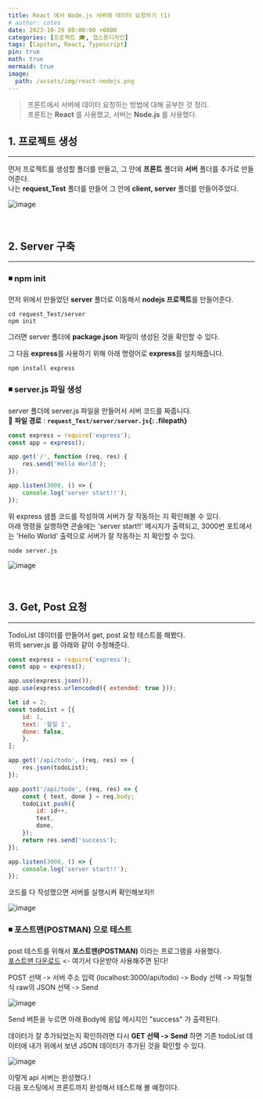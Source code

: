 ```yaml
---
title: React 에서 Node.js 서버에 데이터 요청하기 (1)
# author: cotes
date: 2023-10-29 00:00:00 +0800
categories: [프로젝트 🎓, 캡스톤디자인]
tags: [Capston, React, Typescript]
pin: true
math: true
mermaid: true
image:
  path: /assets/img/react-nodejs.png
---
```


> 프론트에서 서버에 데이터 요청하는 방법에 대해 공부한 것 정리.<br>
프론트는 **React** 를 사용했고, 서버는 **Node.js** 를 사용했다.

## **1. 프로젝트 생성**
------------------------------

먼저 프로젝트를 생성할 폴더를 만들고, 그 안에 **프론트** 폴더와 **서버** 폴더를 추가로 만들어준다.<br>
나는 **request_Test** 폴더를 만들어 그 안에 **client, server** 폴더를 만들어주었다.

![image](https://github.com/YounJ00/YounJ00.github.io/assets/91127380/ecfbc19c-41b8-4fb7-af8b-30a5011486d4)

<br>

## **2. Server 구축**
------------------------------

### **◾ npm init**

먼저 위에서 만들었던 **server** 폴더로 이동해서 **nodejs 프로젝트**를 만들어준다.

```terminal
cd request_Test/server
npm init
```

그러면 server 폴더에 **package.json** 파일이 생성된 것을 확인할 수 있다.

그 다음 **express**를 사용하기 위해 아래 명령어로 **express**를 설치해줍니다.

```terminal
npm install express
```

### **◾ server.js 파일 생성**

server 폴더에 server.js 파일을 만들어서 서버 코드를 짜줍니다.<br>
📁 **파일 경로** : **`request_Test/server/server.js`{: .filepath}**

```javascript
const express = require('express');
const app = express();

app.get('/', function (req, res) {
    res.send('Hello World');
});

app.listen(3000, () => {
    console.log('server start!!');
});
```
위 express 샘플 코드를 작성하여 서버가 잘 작동하는 지 확인해볼 수 있다. <br>
아래 명령을 실행하면 콘솔에는 'server start!!' 메시지가 출력되고, 3000번 포트에서는 'Hello World' 출력으로 서버가 잘 작동하는 지 확인할 수 있다.

```terminal
node server.js
```
![image](https://github.com/YounJ00/YounJ00.github.io/assets/91127380/8a134a15-8cc8-4e8b-9946-33702a51d372)

<br>

## **3. Get, Post 요청**
------------------------------

TodoList 데이터를 만들어서 get, post 요청 테스트를 해봤다.<br>
위의 server.js 를 아래와 같이 수정해준다.

```javascript
const express = require('express');
const app = express();

app.use(express.json());
app.use(express.urlencoded({ extended: true }));

let id = 2;
const todoList = [{
    id: 1,
    text: '할일 1',
    done: false,
    },
];

app.get('/api/todo', (req, res) => {
    res.json(todoList);
});

app.post('/api/todo', (req, res) => {
    const { text, done } = req.body;
    todoList.push({
        id: id++,
        text,
        done,
    });
    return res.send('success');
});

app.listen(3000, () => {
    console.log('server start!!');
});
```
코드를 다 작성했으면 서버를 실행시켜 확인해보자!!

![image](https://github.com/YounJ00/YounJ00.github.io/assets/91127380/3d193f8c-dddf-4b31-8e4f-eb6b44350d38)

### **◾ 포스트맨(POSTMAN) 으로 테스트**

post 테스트를 위해서 **포스트맨(POSTMAN)** 이라는 프로그램을 사용했다.<br>
[포스트맨 다운로드](https://www.postman.com/downloads/?utm_source=postman-home) <- 여기서 다운받아 사용해주면 된다!

POST 선택 -> 서버 주소 입력 (localhost:3000/api/todo) -> Body 선택 -> 파일형식 raw의 JSON 선택 -> Send

![image](https://github.com/YounJ00/YounJ00.github.io/assets/91127380/6462f876-59eb-4651-a60e-445f9b299abd)

Send 버튼을 누르면 아래 Body에 응답 메시지인 "success" 가 출력된다.

데이터가 잘 추가되었는지 확인하려면 다시 **GET 선택 -> Send** 하면 기존 todoList 데이터에 내가 위에서 보낸 JSON 데이터가 추가된 것을 확인할 수 있다.

![image](https://github.com/YounJ00/YounJ00.github.io/assets/91127380/f94d2938-d8c2-49a0-b6c6-42d484f0b2bc)

이렇게 api 서버는 완성했다.! <br>
다음 포스팅에서 프론트까지 완성해서 테스트해 볼 예정이다.